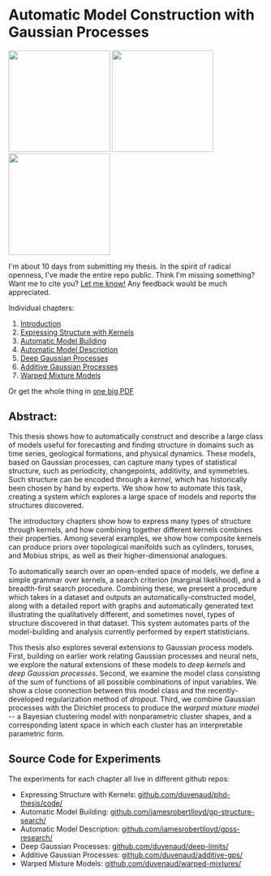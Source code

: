 Automatic Model Construction with Gaussian Processes
=====================

<img src="https://raw.githubusercontent.com/duvenaud/phd-thesis/master/figures/topology/mobius.png" width="200"> <img src="https://raw.githubusercontent.com/duvenaud/phd-thesis/master/figures/additive/3d-kernel/3d_add_kernel_321.png" width="200"> <img src="https://raw.githubusercontent.com/duvenaud/phd-thesis/master/figures/deep-limits/map_connected/latent_coord_map_layer_39.png" width="200">



I'm about 10 days from submitting my thesis.  In the spirit of radical openness, I've made the entire repo public.  Think I'm missing something?  Want me to cite you?  <a href="mailto: dkd23@cam.ac.uk">Let me know!</a>  Any feedback would be much appreciated.

Individual chapters:

1. [Introduction](intro.pdf)
2. [Expressing Structure with Kernels](kernels.pdf)
3. [Automatic Model Building](grammar.pdf)
4. [Automatic Model Description](description.pdf)
5. [Deep Gaussian Processes](deeplimits.pdf)
6. [Additive Gaussian Processes](additive.pdf)
7. [Warped Mixture Models](warped.pdf)

Or get the whole thing in [one big PDF](thesis.pdf)



Abstract:
----------

This thesis shows how to automatically construct and describe a large class of models useful for forecasting and finding structure in domains such as time series, geological formations, and physical dynamics.
These models, based on Gaussian processes, can capture many types of statistical structure, such as periodicity, changepoints, additivity, and symmetries.
Such structure can be encoded through a *kernel*, which has historically been chosen by hand by experts.
We show how to automate this task, creating a system which explores a large space of models and reports the structures discovered.

The introductory chapters show how to express many types of structure through kernels, and how combining together different kernels combines their properties.
Among several examples, we show how composite kernels can produce priors over topological manifolds such as cylinders, toruses, and Mobius strips, as well as their higher-dimensional analogues.

To automatically search over an open-ended space of models, we define a simple grammar over kernels, a search criterion (marginal likelihood), and a breadth-first search procedure.
Combining these, we present a procedure which takes in a dataset and outputs an automatically-constructed model, along with a detailed report with graphs and automatically generated text illustrating the qualitatively different, and sometimes novel, types of structure discovered in that dataset.
This system automates parts of the model-building and analysis currently performed by expert statisticians.

This thesis also explores several extensions to Gaussian process models.
First, building on earlier work relating Gaussian processes and neural nets, we explore the natural extensions of these models to *deep kernels* and *deep Gaussian processes*.
Second, we examine the model class consisting of the sum of functions of all possible combinations of input variables.
We show a close connection between this model class and the recently-developed regularization method of *dropout*.
Third, we combine Gaussian processes with the Dirichlet process to produce the *warped mixture model* -- a Bayesian clustering model with nonparametric cluster shapes, and a corresponding latent space in which each cluster has an interpretable parametric form.


Source Code for Experiments
------------------

The experiments for each chapter all live in different github repos:

* Expressing Structure with Kernels: [github.com/duvenaud/phd-thesis/code/](http://github.com/duvenaud/phd-thesis/tree/master/code/)
* Automatic Model Building: [github.com/jamesrobertlloyd/gp-structure-search/](http://www.github.com/jamesrobertlloyd/gp-structure-search/)
* Automatic Model Description: [github.com/jamesrobertlloyd/gpss-research/](http://www.github.com/jamesrobertlloyd/gpss-research/)
* Deep Gaussian Processes: [github.com/duvenaud/deep-limits/](http://www.github.com/duvenaud/deep-limits/)
* Additive Gaussian Processes: [github.com/duvenaud/additive-gps/](http://www.github.com/duvenaud/additive-gps/)
* Warped Mixture Models: [github.com/duvenaud/warped-mixtures/](http://www.github.com/duvenaud/warped-mixtures/)

